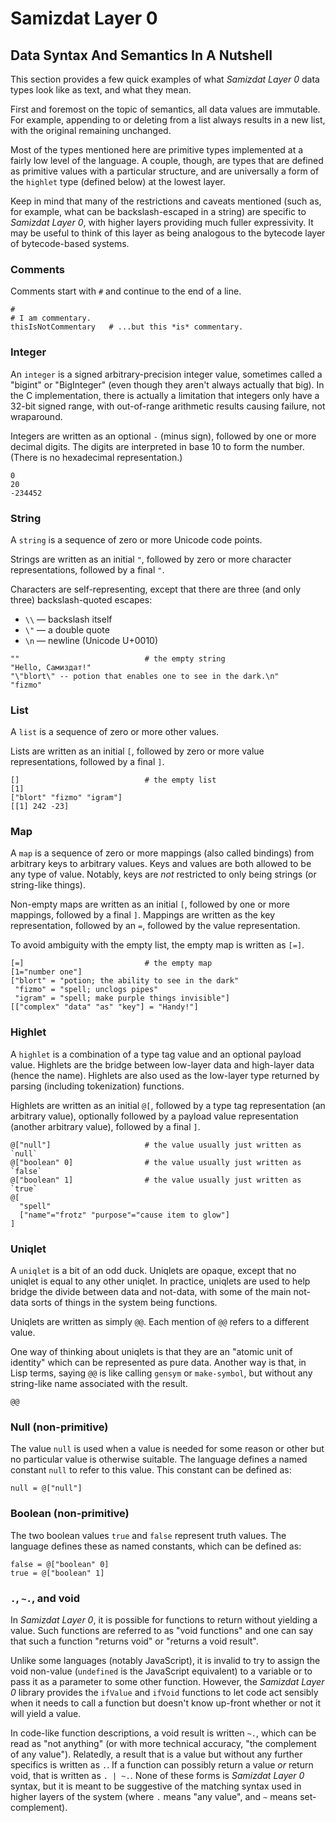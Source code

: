 Samizdat Layer 0
================

Data Syntax And Semantics In A Nutshell
---------------------------------------

This section provides a few quick examples of what *Samizdat
Layer 0* data types look like as text, and what they mean.

First and foremost on the topic of semantics, all data values are
immutable. For example, appending to or deleting from a list always
results in a new list, with the original remaining unchanged.

Most of the types mentioned here are primitive types implemented
at a fairly low level of the language. A couple, though, are
types that are defined as primitive values with a particular
structure, and are universally a form of the `highlet` type
(defined below) at the lowest layer.

Keep in mind that many of the restrictions and caveats mentioned
(such as, for example, what can be backslash-escaped in a string)
are specific to *Samizdat Layer 0*, with higher layers providing
much fuller expressivity. It may be useful to think of this layer
as being analogous to the bytecode layer of bytecode-based systems.


### Comments

Comments start with `#` and continue to the end of a line.

```
#
# I am commentary.
thisIsNotCommentary   # ...but this *is* commentary.
```


### Integer

An `integer` is a signed arbitrary-precision integer value, sometimes
called a "bigint" or "BigInteger" (even though they aren't always actually
that big). In the C implementation, there is actually a limitation that
integers only have a 32-bit signed range, with out-of-range arithmetic
results causing failure, not wraparound.

Integers are written as an optional `-` (minus sign), followed by one or
more decimal digits. The digits are interpreted in base 10 to form the
number. (There is no hexadecimal representation.)

```
0
20
-234452
```


### String

A `string` is a sequence of zero or more Unicode code points.

Strings are written as an initial `"`, followed by zero or
more character representations, followed by a final `"`.

Characters are self-representing, except that there are three
(and only three) backslash-quoted escapes:

* `\\` &mdash; backslash itself
* `\"` &mdash; a double quote
* `\n` &mdash; newline (Unicode U+0010)

```
""                            # the empty string
"Hello, Самиздат!"
"\"blort\" -- potion that enables one to see in the dark.\n"
"fizmo"
```


### List

A `list` is a sequence of zero or more other values.

Lists are written as an initial `[`, followed by zero or
more value representations, followed by a final `]`.

```
[]                            # the empty list
[1]
["blort" "fizmo" "igram"]
[[1] 242 -23]
```


### Map

A `map` is a sequence of zero or more mappings (also called bindings)
from arbitrary keys to arbitrary values. Keys and values are both
allowed to be any type of value. Notably, keys are *not* restricted to
only being strings (or string-like things).

Non-empty maps are written as an initial `[`, followed by one or
more mappings, followed by a final `]`. Mappings are written as
the key representation, followed by an `=`, followed by the value
representation.

To avoid ambiguity with the empty list, the empty map is
written as `[=]`.

```
[=]                           # the empty map
[1="number one"]
["blort" = "potion; the ability to see in the dark"
 "fizmo" = "spell; unclogs pipes"
 "igram" = "spell; make purple things invisible"]
[["complex" "data" "as" "key"] = "Handy!"]
```


### Highlet

A `highlet` is a combination of a type tag value and an optional
payload value. Highlets are the bridge between low-layer data and
high-layer data (hence the name). Highlets are also used as the
low-layer type returned by parsing (including tokenization) functions.

Highlets are written as an initial `@[`, followed by a type tag
representation (an arbitrary value), optionally followed by a payload
value representation (another arbitrary value), followed by a final
`]`.

```
@["null"]                     # the value usually just written as `null`
@["boolean" 0]                # the value usually just written as `false`
@["boolean" 1]                # the value usually just written as `true`
@[
  "spell"
  ["name"="frotz" "purpose"="cause item to glow"]
]
```


### Uniqlet

A `uniqlet` is a bit of an odd duck. Uniqlets are opaque, except that
no uniqlet is equal to any other uniqlet. In practice, uniqlets are
used to help bridge the divide between data and not-data, with some of
the main not-data sorts of things in the system being functions.

Uniqlets are written as simply `@@`. Each mention of `@@` refers
to a different value.

One way of thinking about uniqlets is that they are an "atomic
unit of identity" which can be represented as pure data. Another
way is that, in Lisp terms, saying `@@` is like calling `gensym`
or `make-symbol`, but without any string-like name associated with
the result.

```
@@
```

### Null (non-primitive)

The value `null` is used when a value is needed for some reason or other
but no particular value is otherwise suitable. The language defines
a named constant `null` to refer to this value. This constant can be
defined as:

```
null = @["null"]
```


### Boolean (non-primitive)

The two boolean values `true` and `false` represent truth values.
The language defines these as named constants, which can be defined as:

```
false = @["boolean" 0]
true = @["boolean" 1]
```


### `.`, `~.`, and void

In *Samizdat Layer 0*, it is possible for functions to return without
yielding a value. Such functions are referred to as "void functions"
and one can say that such a function "returns void" or "returns a void
result".

Unlike some languages (notably JavaScript), it is invalid to try to
assign the void non-value (`undefined` is the JavaScript equivalent)
to a variable or to pass it as a parameter to some other
function. However, the *Samizdat Layer 0* library provides the
`ifValue` and `ifVoid` functions to let code act sensibly when it needs
to call a function but doesn't know up-front whether or not it will yield
a value.

In code-like function descriptions, a void result is written `~.`,
which can be read as "not anything" (or with more technical accuracy,
"the complement of any value"). Relatedly, a result that is a value
but without any further specifics is written as `.`. If a function can
possibly return a value *or* return void, that is written as `. |
~.`. None of these forms is *Samizdat Layer 0* syntax, but it is meant
to be suggestive of the matching syntax used in higher layers of the
system (where `.` means "any value", and `~` means set-complement).
